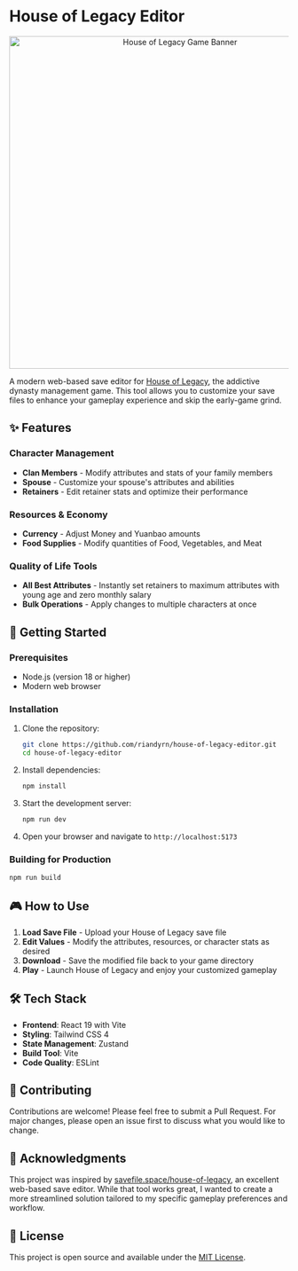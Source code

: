 # House of Legacy Editor

<div align="center">
  <img src="https://shared.fastly.steamstatic.com/store_item_assets/steam/apps/2503770/b33b96f5e8795a6ddad37c3cc1e5abb3557b8274/capsule_616x353.jpg?t=1752485158" alt="House of Legacy Game Banner" width="600">
</div>

A modern web-based save editor for [House of Legacy](https://store.steampowered.com/app/2503770/House_of_Legacy/), the addictive dynasty management game. This tool allows you to customize your save files to enhance your gameplay experience and skip the early-game grind.

## ✨ Features

### Character Management
- **Clan Members** - Modify attributes and stats of your family members
- **Spouse** - Customize your spouse's attributes and abilities  
- **Retainers** - Edit retainer stats and optimize their performance

### Resources & Economy
- **Currency** - Adjust Money and Yuanbao amounts
- **Food Supplies** - Modify quantities of Food, Vegetables, and Meat

### Quality of Life Tools
- **All Best Attributes** - Instantly set retainers to maximum attributes with young age and zero monthly salary
- **Bulk Operations** - Apply changes to multiple characters at once

## 🚀 Getting Started

### Prerequisites
- Node.js (version 18 or higher)
- Modern web browser

### Installation

1. Clone the repository:
   ```bash
   git clone https://github.com/riandyrn/house-of-legacy-editor.git
   cd house-of-legacy-editor
   ```

2. Install dependencies:
   ```bash
   npm install
   ```

3. Start the development server:
   ```bash
   npm run dev
   ```

4. Open your browser and navigate to `http://localhost:5173`

### Building for Production

```bash
npm run build
```

## 🎮 How to Use

1. **Load Save File** - Upload your House of Legacy save file
2. **Edit Values** - Modify the attributes, resources, or character stats as desired
3. **Download** - Save the modified file back to your game directory
4. **Play** - Launch House of Legacy and enjoy your customized gameplay

## 🛠️ Tech Stack

- **Frontend**: React 19 with Vite
- **Styling**: Tailwind CSS 4
- **State Management**: Zustand
- **Build Tool**: Vite
- **Code Quality**: ESLint

## 🤝 Contributing

Contributions are welcome! Please feel free to submit a Pull Request. For major changes, please open an issue first to discuss what you would like to change.

## 🙏 Acknowledgments

This project was inspired by [savefile.space/house-of-legacy](https://savefile.space/house-of-legacy/), an excellent web-based save editor. While that tool works great, I wanted to create a more streamlined solution tailored to my specific gameplay preferences and workflow.

## 📝 License

This project is open source and available under the [MIT License](LICENSE).